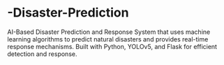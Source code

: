 # -Disaster-Prediction
AI-Based Disaster Prediction and Response System that uses machine learning algorithms to predict natural disasters and provides real-time response mechanisms. Built with Python, YOLOv5, and Flask for efficient detection and response.
